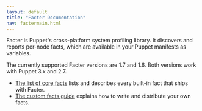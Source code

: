 ```yaml
---
layout: default
title: "Facter Documentation"
nav: factermain.html
---
```


Facter is Puppet's cross-platform system profiling library. It discovers and reports per-node facts, which are available in your Puppet manifests as variables.

The currently supported Facter versions are 1.7 and 1.6. Both versions work with Puppet 3.x and 2.7.

* [The list of core facts](/facter/latest/core_facts.html) lists and describes every built-in fact that ships with Facter.
* [The custom facts guide](/guides/custom_facts.html) explains how to write and distribute your own facts.


